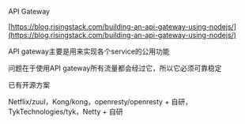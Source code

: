 API Gateway

[https://blog.risingstack.com/building-an-api-gateway-using-nodejs/](https://blog.risingstack.com/building-an-api-gateway-using-nodejs/)

API gateway主要是用来实现各个service的公用功能

问题在于使用API gateway所有流量都会经过它，所以它必须可靠稳定



已有开源方案

Netflix/zuul，Kong/kong，openresty/openresty + 自研，TykTechnologies/tyk，Netty + 自研

